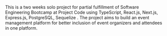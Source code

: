 This is a two weeks solo project for partial fulfillment of Software Engineering Bootcamp at Project Code using TypeScript, React.js, Next.js, Express.js, PostgreSQL, Sequelize . The project aims to build an event management platform for better inclusion of event organizers and attendees in one platform.